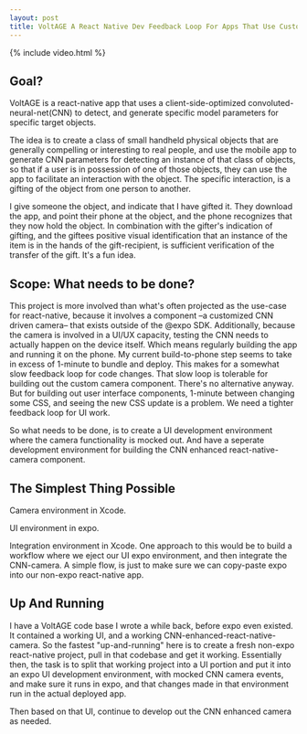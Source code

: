 ```yaml
---
layout: post
title: VoltAGE A React Native Dev Feedback Loop For Apps That Use Custom Native Components
---
```


{% include video.html %}

## Goal?
VoltAGE is a react-native app that uses a client-side-optimized convoluted-neural-net(CNN) to detect, and generate specific model parameters for specific target objects.

The idea is to create a class of small handheld physical objects that are generally compelling or interesting to real people, and use the mobile app to generate CNN parameters for detecting an instance of that class of objects, so that if a user is in possession of one of those objects, they can use the app to facilitate an interaction with the object. The specific interaction, is a gifting of the object from one person to another.

I give someone the object, and indicate that I have gifted it. They download the app, and point their phone at the object, and the phone recognizes that they now hold the object. In combination with the gifter's indication of gifting, and the giftees positive visual identification that an instance of the item is in the hands of the gift-recipient, is sufficient verification of the transfer of the gift. It's a fun idea.

## Scope: What needs to be done?

This project is more involved than what's often projected as the use-case for react-native, because it involves a component –a customized CNN driven camera– that exists outside of the @expo SDK. Additionally, because the camera is involved in a UI/UX capacity, testing the CNN needs to actually happen on the device itself. Which means regularly building the app and running it on the phone. My current build-to-phone step seems to take in excess of 1-minute to bundle and deploy. This makes for a somewhat slow feedback loop for code changes. That slow loop is tolerable for building out the custom camera component. There's no alternative anyway. But for building out user interface components, 1-minute between changing some CSS, and seeing the new CSS update is a problem. We need a tighter feedback loop for UI work.

So what needs to be done, is to create a UI development environment where the camera functionality is mocked out. And have a seperate development environment for building the CNN enhanced react-native-camera component.

## The Simplest Thing Possible

Camera environment in Xcode.

UI environment in expo.

Integration environment in Xcode. One approach to this would be to build a workflow where we eject our UI expo environment, and then integrate the CNN-camera. A simple flow, is just to make sure we can copy-paste expo into our non-expo react-native app. 

## Up And Running

I have a VoltAGE code base I wrote a while back, before expo even existed. It contained a working UI, and a working CNN-enhanced-react-native-camera. So the fastest "up-and-running" here is to create a fresh non-expo react-native project, pull in that codebase and get it working. Essentially then, the task is to split that working project into a UI portion and put it into an expo UI development environment, with mocked CNN camera events, and make sure it runs in expo, and that changes made in that environment run in the actual deployed app.

Then based on that UI, continue to develop out the CNN enhanced camera as needed.



